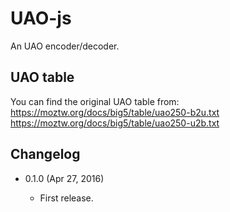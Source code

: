 UAO-js
======

An UAO encoder/decoder.

UAO table
---------

You can find the original UAO table from:
https://moztw.org/docs/big5/table/uao250-b2u.txt
https://moztw.org/docs/big5/table/uao250-u2b.txt

Changelog
---------

* 0.1.0 (Apr 27, 2016)

    - First release.
